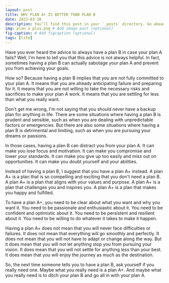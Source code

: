 ```yaml
---
layout: post
title: WHY PLAN A+ IS BETTER THAN PLAN B
date: 2023-03-30 
description: You’ll find this post in your `_posts` directory. Go ahead and edit it and re-build the site to see your changes. # Add post description (optional)
img: plan a plus.png # Add image post (optional)
fig-caption: # Add figcaption (optional)
tags: [life]
---
```

Have you ever heard the advice to always have a plan B in case your plan A fails? Well, I'm here to tell you that this advice is not always helpful. In fact, sometimes having a plan B can actually sabotage your plan A and prevent you from achieving your goals.

How so? Because having a plan B implies that you are not fully committed to your plan A. It means that you are already anticipating failure and preparing for it. It means that you are not willing to take the necessary risks and sacrifices to make your plan A work. It means that you are settling for less than what you really want.

Don't get me wrong, I'm not saying that you should never have a backup plan for anything in life. There are some situations where having a plan B is prudent and sensible, such as when you are dealing with unpredictable factors or emergencies. But there are also some situations where having a plan B is detrimental and limiting, such as when you are pursuing your dreams or passions.

In those cases, having a plan B can distract you from your plan A. It can make you lose focus and motivation. It can make you compromise and lower your standards. It can make you give up too easily and miss out on opportunities. It can make you doubt yourself and your abilities.

Instead of having a plan B, I suggest that you have a plan A+ instead. A plan A+ is a plan that is so compelling and exciting that you don't need a plan B. A plan A+ is a plan that aligns with your values and purpose. A plan A+ is a plan that challenges you and inspires you. A plan A+ is a plan that makes you happy and fulfilled.

To have a plan A+, you need to be clear about what you want and why you want it. You need to be passionate and enthusiastic about it. You need to be confident and optimistic about it. You need to be persistent and resilient about it. You need to be willing to do whatever it takes to make it happen.

Having a plan A+ does not mean that you will never face difficulties or failures. It does not mean that everything will go smoothly and perfectly. It does not mean that you will not have to adapt or change along the way. But it does mean that you will not let anything stop you from pursuing your vision. It does mean that you will not settle for anything less than your best. It does mean that you will enjoy the journey as much as the destination.

So, the next time someone tells you to have a plan B, ask yourself if you really need one. Maybe what you really need is a plan A+. And maybe what you really need is to ditch your plan B and go all in with your plan A.
